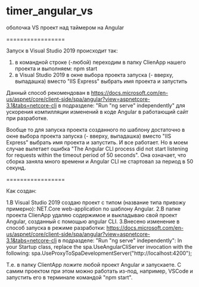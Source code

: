 # timer_angular_vs
оболочка VS проект над таймером на Angular

=================

Запуск в Visual Studio 2019 происходит так:

1. в командной строке (-любой) переходим в папку ClienApp нашего проекта и выполняем: npm start
2. в Visual Studio 2019 в окне выбора проекта запуска (- вверху, выпадашка) вместо "IIS Express" выбрать имя проекта и запустить

Данный способ рекомендован в https://docs.microsoft.com/en-us/aspnet/core/client-side/spa/angular?view=aspnetcore-3.1&tabs=netcore-cli в подразделе: 
"Run "ng serve" independently" для ускорения компилляции изменений в коде Angular в работающий сайт при разработке.

Вообще то для запуска проекта созданного по шаблону достаточно в окне выбора проекта запуска (- вверху, выпадашка) вместо "IIS Express" выбрать имя проекта и запустить.
И все работает. 
Но в моем случае вылетает ошибка "The Angular CLI process did not start listening for requests within the timeout period of 50 seconds".
Она означает, что сборка заняла много времени и Angular CLI не стартовал за период в 50 секунд.

=================

Как создан:

1.В Visual Studio 2019 создаю проект с типом (название типа привожу примерно): NET.Core web-application по шаблону Angular.
2.В папке проекта ClienApp удаляю содержимое и выкладываю свой проект Angular, созданный с помощью angular CLI. 
3.Внесено изменение в способ запуска в режиме разработки:  https://docs.microsoft.com/en-us/aspnet/core/client-side/spa/angular?view=aspnetcore-3.1&tabs=netcore-cli в подразделе: "Run "ng serve" independently":
In your Startup class, replace the spa.UseAngularCliServer invocation with the following:
spa.UseProxyToSpaDevelopmentServer("http://localhost:4200");

Т.е. в папку ClientApp ложите любой проект Angular и запускаете. С самим проектом при этом можно работать из-под, например, VSCode и запустить его в терминале командой "npm start".
